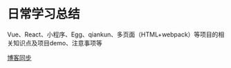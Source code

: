 # 日常学习总结

Vue、React、小程序、Egg、qiankun、多页面（HTML+webpack）等项目的相关知识点及项目demo、注意事项等

[博客同步](https://blog.csdn.net/weixin_44785498?spm=1001.2101.3001.5343&type=blog)
